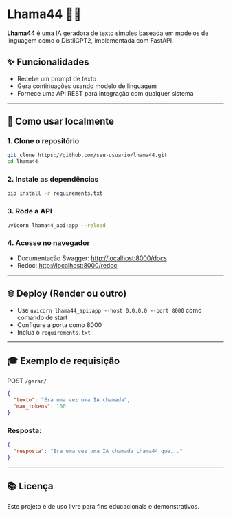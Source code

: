 # Lhama44 🦥️🤖

**Lhama44** é uma IA geradora de texto simples baseada em modelos de linguagem como o DistilGPT2, implementada com FastAPI.

## ✨ Funcionalidades

* Recebe um prompt de texto
* Gera continuações usando modelo de linguagem
* Fornece uma API REST para integração com qualquer sistema

---

## 🚀 Como usar localmente

### 1. Clone o repositório

```bash
git clone https://github.com/seu-usuario/lhama44.git
cd lhama44
```

### 2. Instale as dependências

```bash
pip install -r requirements.txt
```

### 3. Rode a API

```bash
uvicorn lhama44_api:app --reload
```

### 4. Acesse no navegador

* Documentação Swagger: [http://localhost:8000/docs](http://localhost:8000/docs)
* Redoc: [http://localhost:8000/redoc](http://localhost:8000/redoc)

---

## 🌐 Deploy (Render ou outro)

* Use `uvicorn lhama44_api:app --host 0.0.0.0 --port 8000` como comando de start
* Configure a porta como 8000
* Inclua o `requirements.txt`

---

## 🎓 Exemplo de requisição

POST `/gerar/`

```json
{
  "texto": "Era uma vez uma IA chamada",
  "max_tokens": 100
}
```

### Resposta:

```json
{
  "resposta": "Era uma vez uma IA chamada Lhama44 que..."
}
```

---

## 📚 Licença

Este projeto é de uso livre para fins educacionais e demonstrativos.

